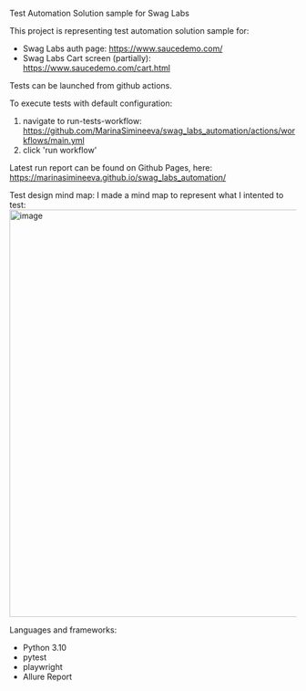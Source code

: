 Test Automation Solution sample for Swag Labs 

This project is representing test automation solution sample for:
- Swag Labs auth page: https://www.saucedemo.com/
- Swag Labs Cart screen (partially): https://www.saucedemo.com/cart.html

Tests can be launched from github actions.

To execute tests with default configuration:
1. navigate to run-tests-workflow: https://github.com/MarinaSimineeva/swag_labs_automation/actions/workflows/main.yml
2. click 'run workflow'

Latest run report can be found on Github Pages, here: https://marinasimineeva.github.io/swag_labs_automation/ 

Test design mind map:
I made a mind map to represent what I intented to test:
<img width="714" alt="image" src="https://github.com/MarinaSimineeva/swag_labs_automation/assets/113627437/f6420061-93e5-4bef-a388-e6d01b294d17">

Languages and frameworks:
- Python 3.10
- pytest
- playwright
- Allure Report
